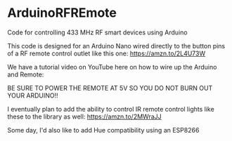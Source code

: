 # ArduinoRFREmote
Code for controlling 433 MHz RF smart devices using Arduino

This code is designed for an Arduino Nano wired directly to the button pins of a RF remote control outlet like this one: https://amzn.to/2L4U73W

We have a tutorial video on YouTube here on how to wire up the Arduino and Remote:

BE SURE TO POWER THE REMOTE AT 5V SO YOU DO NOT BURN OUT YOUR ARDUINO!!

I eventually plan to add the ability to control IR remote control lights like these to the library as well: https://amzn.to/2MWraJJ

Some day, I'd also like to add Hue compatibility using an ESP8266
